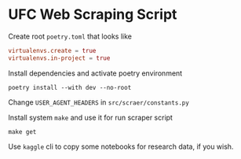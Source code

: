 # UFC Web Scraping Script

Create root `poetry.toml` that looks like

```toml
virtualenvs.create = true
virtualenvs.in-project = true
```

Install dependencies and activate poetry environment

`poetry install --with dev --no-root`

Change `USER_AGENT_HEADERS` in `src/scraer/constants.py`

Install system `make` and use it for run scraper script

`make get`

Use `kaggle` cli to copy some notebooks for research data, if you wish.
